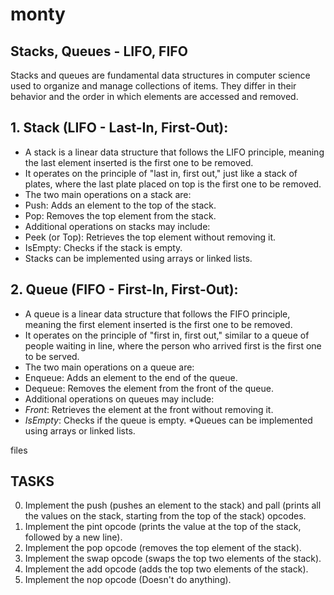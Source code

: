 # monty
## Stacks, Queues - LIFO, FIFO

Stacks and queues are fundamental data structures in computer science used to organize and manage collections of items. They differ in their behavior and the order in which elements are accessed and removed.

## 1. Stack (LIFO - Last-In, First-Out):

* A stack is a linear data structure that follows the LIFO principle, meaning the last element inserted is the first one to be removed.
* It operates on the principle of "last in, first out," just like a stack of plates, where the last plate placed on top is the first one to be removed.
* The two main operations on a stack are:
 * Push: Adds an element to the top of the stack.
 * Pop: Removes the top element from the stack.
* Additional operations on stacks may include:
 * Peek (or Top): Retrieves the top element without removing it.
 * IsEmpty: Checks if the stack is empty.
* Stacks can be implemented using arrays or linked lists.

## 2. Queue (FIFO - First-In, First-Out):

* A queue is a linear data structure that follows the FIFO principle, meaning the first element inserted is the first one to be removed.
* It operates on the principle of "first in, first out," similar to a queue of people waiting in line, where the person who arrived first is the first one to be served.
* The two main operations on a queue are:
 * Enqueue: Adds an element to the end of the queue.
 * Dequeue: Removes the element from the front of the queue.
* Additional operations on queues may include:
 * *Front*: Retrieves the element at the front without removing it.
 * *IsEmpty*: Checks if the queue is empty.
*Queues can be implemented using arrays or linked lists.

 files
## TASKS
0. Implement the push (pushes an element to the stack) and pall (prints all the values on the stack, starting from the top of the stack) opcodes.
1. Implement the pint opcode (prints the value at the top of the stack, followed by a new line).
2. Implement the pop opcode (removes the top element of the stack).
3. Implement the swap opcode (swaps the top two elements of the stack).
4. Implement the add opcode (adds the top two elements of the stack).
5. Implement the nop opcode (Doesn't do anything).